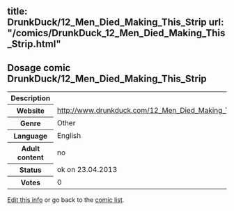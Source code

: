 title: DrunkDuck/12_Men_Died_Making_This_Strip
url: "/comics/DrunkDuck_12_Men_Died_Making_This_Strip.html"
---
Dosage comic DrunkDuck/12_Men_Died_Making_This_Strip
-----------------------------------------

<table class="comicinfo">
<tr>
<th>Description</th><td></td>
</tr>
<tr>
<th>Website</th><td><a href="http://www.drunkduck.com/12_Men_Died_Making_This_Strip/">http://www.drunkduck.com/12_Men_Died_Making_This_Strip/</a></td>
</tr>
<tr>
<th>Genre</th><td>Other</td>
</tr>
<tr>
<th>Language</th><td>English</td>
</tr>
<tr>
<th>Adult content</th><td>no</td>
</tr>
<tr>
<th>Status</th><td>ok on 23.04.2013</td>
</tr>
<tr>
<th>Votes</th><td>0</div></td>
</tr>
</table>

[Edit this info](/comics/DrunkDuck_12_Men_Died_Making_This_Strip_edit.html) or go back to the [comic list](../comic-index.html).
